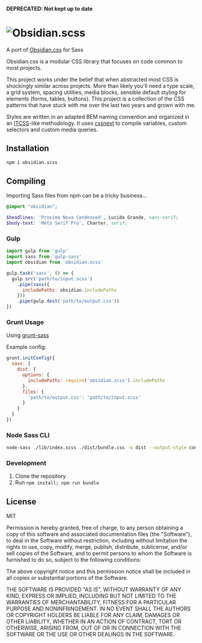 **DEPRECATED: Not kept up to date**

# ![Obsidian.scss](/obsidian-scss-logo.png)

A port of [Obsidian.css](https://obsidian.charlespeters.net/) for Sass

Obsidian.css is a modular CSS library that focuses on code common to most projects.

This project works under the belief that when abstracted most CSS is shockingly similar across projects. More than likely you'll need a type scale, a grid system, spacing utilities, media blocks, sensible default styling for elements (forms, tables, buttons). This project is a collection of the CSS patterns that have stuck with me over the last two years and grown with me.

Styles are written in an adapted BEM naming convention and organized in an [ITCSS](https://www.youtube.com/watch?v=1OKZOV-iLj4)-like methodology. It uses [cssnext](https://github.com/MoOx/postcss-cssnext) to compile variables, custom selectors and custom media queries.


## Installation

```sh
npm i obsidian.scss
```

## Compiling

Importing Sass files from npm can be a tricky business...

```scss
@import "obsidian";

$headlines: 'Proxima Nova Condensed', Lucida Grande, sans-serif;
$body-text: 'Meta Serif Pro', Charter, serif;
```

### Gulp

```javascript
import gulp from 'gulp'
import sass from 'gulp-sass'
import obsidian from 'obsidian.scss'

gulp.task('sass', () => {
  gulp.src('path/to/input.scss')
    .pipe(sass({
      includePaths: obsidian.includePaths
    }))
    .pipe(gulp.dest('path/to/output.css'))
})
```

### Grunt Usage

Using [grunt-sass](https://github.com/sindresorhus/grunt-sass)

Example config:

```javascript
grunt.initConfig({
  sass: {
    dist: {
      options: {
        includePaths: require('obsidian.scss').includePaths
      },
      files: {
        'path/to/output.css': 'path/to/input.scss'
      }
    }
  }
})
```

### Node Sass CLI

```sh
node-sass ./lib/index.scss ./dist/bundle.css -o dist --output-style compressed --includePath ./node_modules/obsidian.scss/lib/*.scss
```

### Development

1. Clone the repository
2. Run `npm install; npm run bundle`

## License

MIT

Permission is hereby granted, free of charge, to any person obtaining a copy of this software and associated documentation files (the "Software"), to deal in the Software without restriction, including without limitation the rights to use, copy, modify, merge, publish, distribute, sublicense, and/or sell copies of the Software, and to permit persons to whom the Software is furnished to do so, subject to the following conditions:

The above copyright notice and this permission notice shall be included in all copies or substantial portions of the Software.

THE SOFTWARE IS PROVIDED "AS IS", WITHOUT WARRANTY OF ANY KIND, EXPRESS OR IMPLIED, INCLUDING BUT NOT LIMITED TO THE WARRANTIES OF MERCHANTABILITY, FITNESS FOR A PARTICULAR PURPOSE AND NONINFRINGEMENT. IN NO EVENT SHALL THE AUTHORS OR COPYRIGHT HOLDERS BE LIABLE FOR ANY CLAIM, DAMAGES OR OTHER LIABILITY, WHETHER IN AN ACTION OF CONTRACT, TORT OR OTHERWISE, ARISING FROM, OUT OF OR IN CONNECTION WITH THE SOFTWARE OR THE USE OR OTHER DEALINGS IN THE SOFTWARE.
